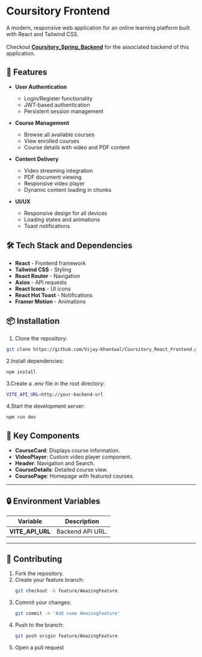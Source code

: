 # Coursitory Frontend

A modern, responsive web application for an online learning platform built with React and Tailwind CSS.
<br>
<br>
Checkout **[Coursitory_Spring_Backend](https://github.com/Vijay-Khantwal/Coursitory_Spring_BackEnd)** for the associated backend of this application.


## 🚀 Features

- **User Authentication**
  - Login/Register functionality
  - JWT-based authentication
  - Persistent session management

- **Course Management**
  - Browse all available courses
  - View enrolled courses
  - Course details with video and PDF content

- **Content Delivery**
  - Video streaming integration
  - PDF document viewing
  - Responsive video player
  - Dynamic content loading in chunks

- **UI/UX**
  - Responsive design for all devices
  - Loading states and animations
  - Toast notifications

## 🛠️ Tech Stack and Dependencies

- **React** - Frontend framework
- **Tailwind CSS** - Styling
- **React Router** - Navigation
- **Axios** - API requests
- **React Icons** - UI icons
- **React Hot Toast** - Notifications
- **Framer Motion** - Animations

## 📦 Installation

1. Clone the repository:
```bash
git clone https://github.com/Vijay-Khantwal/Coursitory_React_Frontend.git
```
2.Install dependencies:
```bash
npm install
```
3.Create a .env file in the root directory:
```bash
VITE_API_URL=http://your-backend-url
```
4.Start the development server:
```bash
npm run dev
```

## 🔑 Key Components

- **CourseCard**: Displays course information.
- **VideoPlayer**: Custom video player component.
- **Header**: Navigation and Search.
- **CourseDetails**: Detailed course view.
- **CoursePage**: Homepage with featured courses.

---

## 🔒 Environment Variables

| Variable        | Description          |
| --------------- | -------------------- |
| **VITE_API_URL** | Backend API URL.     |

---


## 🤝 Contributing

1. Fork the repository.
2. Create your feature branch:
   ```bash
   git checkout -b feature/AmazingFeature
   ```
3. Commit your changes:
   ```bash
   git commit -m 'Add some AmazingFeature'
   ```
4. Push to the branch:
   ```bash
   git push origin feature/AmazingFeature
   ```
5. Open a pull request
